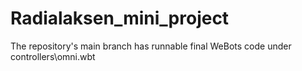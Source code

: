# Radialaksen_mini_project



The repository's main branch has runnable final WeBots code under controllers\omni.wbt

